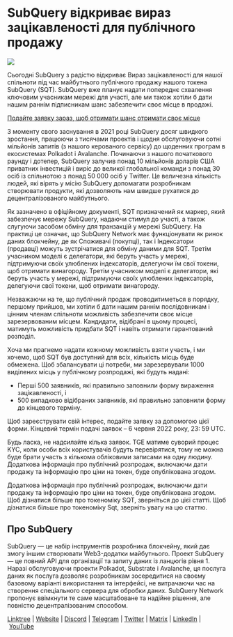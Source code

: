 # SubQuery відкриває вираз зацікавленості для публічного продажу

![](https://miro.medium.com/max/1400/1*oPs8f6r1427cPwlsE1eyRw.png)

Сьогодні SubQuery з радістю відкриває Вираз зацікавленості для нашої спільноти під час майбутнього публічного продажу нашого токена SubQuery (SQT). SubQuery вже планує надати попереднє схвалення ключовим учасникам мережі для участі, але ми також хотіли б дати нашим раннім підписникам шанс забезпечити своє місце в продажі.

[Подайте заявку зараз, щоб отримати шанс отримати своє місце](https://docs.google.com/forms/d/e/1FAIpQLSc3V_1TrTmBcSxNTuG8xPnPODJkwj5PhWrnlPHlKzcIFk8cqQ/viewform?usp=sf_link)

З моменту свого заснування в 2021 році SubQuery досяг швидкого зростання, працюючи з тисячами проектів і щодня обслуговуючи сотні мільйонів запитів (з нашого керованого сервісу) до щоденних програм в екосистемах Polkadot і Avalanche. Починаючи з нашого початкового раунду і дотепер, SubQuery залучив понад 10 мільйонів доларів США приватних інвестицій і виріс до великої глобальної команди з понад 30 осіб із спільнотою з понад 50 000 осіб у Twitter. Це величезна кількість людей, які вірять у місію SubQuery допомагати розробникам створювати продукти, які дозволяють нам швидше рухатися до децентралізованого майбутнього.

Як зазначено в офіційному документі, SQT призначений як маркер, який забезпечує мережу SubQuery, надаючи стимул до участі, а також слугуючи засобом обміну для транзакцій у мережі SubQuery. На практиці це означає, що SubQuery Network має функціонувати як ринок даних блокчейну, де як Споживачі (покупці), так і Індексатори (продавці) можуть зустрічатися для обміну даними для SQT. Третім учасником моделі є делегатори, які беруть участь у мережі, підтримуючи своїх улюблених індексаторів, делегуючи їм свої токени, щоб отримати винагороду. Третім учасником моделі є делегатори, які беруть участь у мережі, підтримуючи своїх улюблених індексаторів, делегуючи свої токени, щоб отримати винагороду.

Незважаючи на те, що публічний продаж проводитиметься в порядку, першому прийшов, ми хотіли б дати нашим раннім послідовникам і цінним членам спільноти можливість забезпечити своє місце зарезервованим місцем. Кандидати, відібрані в цьому процесі, матимуть можливість придбати SQT і навіть отримати гарантований розподіл.

Хоча ми прагнемо надати кожному можливість взяти участь, і ми хочемо, щоб SQT був доступний для всіх, кількість місць буде обмежена. Щоб збалансувати ці потреби, ми зарезервували 1000 виділених місць у публічному розпродажі, які будуть надані:

- Перші 500 заявників, які правильно заповнили форму вираження зацікавленості, і
- 500 випадково відібраних заявників, які правильно заповнили форму до кінцевого терміну.

Щоб зареєструвати свій інтерес, подайте заявку за допомогою цієї форми. Кінцевий термін подачі заявок – 6 червня 2022 року, 23: 59 UTC.

Будь ласка, не надсилайте кілька заявок. TGE матиме суворий процес KYC, коли особи всіх користувачів будуть перевірятися, тому не можна буде брати участь з кількома обліковими записами на одну людину. Додаткова інформація про публічний розпродаж, включаючи дати продажу та інформацію про ціни на токен, буде опублікована згодом.

Додаткова інформація про публічний розпродаж, включаючи дати продажу та інформацію про ціни на токен, буде опублікована згодом. Щоб дізнатися більше про токеноміку SQT, зверніться до цієї статті. Щоб дізнатися більше про токеноміку Sqt, зверніть увагу на цю статтю.

## Про SubQuery

SubQuery — це набір інструментів розробника блокчейну, який дає змогу іншим створювати Web3-додатки майбутнього. Проект SubQuery — це повний API для організації та запиту даних із ланцюгів рівня 1. Наразі обслуговуючи проекти Polkadot, Substrate і Avalanche, ця послуга даних як послуга дозволяє розробникам зосередитися на своєму базовому варіанті використання та інтерфейсі, не витрачаючи час на створення спеціального сервера для обробки даних. SubQuery Network пропонує ввімкнути те саме масштабоване та надійне рішення, але повністю децентралізованим способом.

​​[Linktree](https://linktr.ee/subquerynetwork) | [Website](https://subquery.network/) | [Discord](https://discord.com/invite/78zg8aBSMG) | [Telegram](https://t.me/subquerynetwork) | [Twitter](https://twitter.com/subquerynetwork) | [Matrix](https://matrix.to/#/#subquery:matrix.org) | [LinkedIn](https://www.linkedin.com/company/subquery) | [YouTube](https://www.youtube.com/channel/UCi1a6NUUjegcLHDFLr7CqLw)